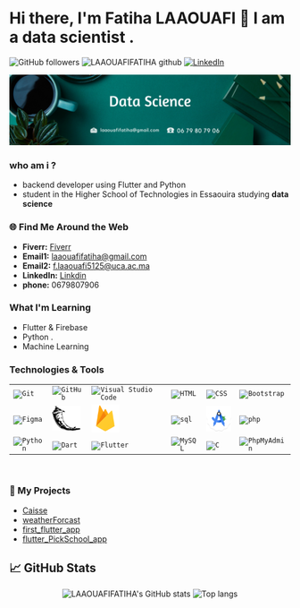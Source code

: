 # Hi there, I'm Fatiha LAAOUAFI 👋 I am a data scientist .

![GitHub followers](https://img.shields.io/github/followers/LAAOUAFIFATIHA?label=Follow&style=social)
<img src="https://komarev.com/ghpvc/?username=LAAOUAFIFATIHA&label=Profile%20views&color=0e75b6&style=plastic" alt="LAAOUAFIFATIHA github" width="90px" /> 
[![LinkedIn][linkedin-shield]][linkedin-url]

<img src="image.png"></img>
### who am i ? 
- backend developer using Flutter and Python
- student in the Higher School of Technologies in Essaouira studying <strong> data science </strong>
### 🌐 Find Me Around the Web
- **Fiverr:** <a href="https://fr.fiverr.com/fatiha_laa?up_rollout=true"> Fiverr</a>
- **Email1:** <a href="laaouafifatiha@gmail.com"> laaouafifatiha@gmail.com </a>
- **Email2:** <a href="f.laaouafi5125@uca.ac.ma"> f.laaouafi5125@uca.ac.ma </a>
- **LinkedIn:** <a href="https://www.linkedin.com/in/fatiha-laaouafi-4227252ba/"> Linkdin </a>
- **phone:** 0679807906


###  What I'm Learning
- Flutter & Firebase
- Python .
- Machine Learning

###  Technologies & Tools

<div align="center">
<table>
	<tr>
		<td><code><img width="50" src="https://user-images.githubusercontent.com/25181517/192108372-f71d70ac-7ae6-4c0d-8395-51d8870c2ef0.png" alt="Git" title="Git"/></code></td>
		<td><code><img width="50" src="https://user-images.githubusercontent.com/25181517/192108374-8da61ba1-99ec-41d7-80b8-fb2f7c0a4948.png" alt="GitHub" title="GitHub"/></code></td>
			<td><code><img width="50" src="https://user-images.githubusercontent.com/25181517/192108891-d86b6220-e232-423a-bf5f-90903e6887c3.png" alt="Visual Studio Code" title="Visual Studio Code"/></code></td>
			<td><code><img width="50" src="https://user-images.githubusercontent.com/25181517/192158954-f88b5814-d510-4564-b285-dff7d6400dad.png" alt="HTML" title="HTML"/></code></td>
			<td><code><img width="50" src="https://user-images.githubusercontent.com/25181517/183898674-75a4a1b1-f960-4ea9-abcb-637170a00a75.png" alt="CSS" title="CSS"/></code></td>
			<td><code><img width="50" src="https://user-images.githubusercontent.com/25181517/183898054-b3d693d4-dafb-4808-a509-bab54cf5de34.png" alt="Bootstrap" title="Bootstrap"/></code></td>
		</tr>
		<tr>
			<td><code><img width="50" src="https://user-images.githubusercontent.com/25181517/189715289-df3ee512-6eca-463f-a0f4-c10d94a06b2f.png" alt="Figma" title="Figma"/></code></td>
			<td><code><img width="50" src="flask.png" alt="flask" title="flask"/></code></td>
			<td><code><img width="50" src="firabase.png" alt="firabase" title="firabase"/></code></td>
			<td><code><img width="50" src="https://cdn-icons-png.flaticon.com/128/7506/7506880.png" alt="sql" title="sql"/></code></td>
			<td><code><img width="50" src="Android.png" alt="Android" title="Android"/></code></td>
			<td><code><img width="50" src="https://cdn-icons-png.flaticon.com/128/5968/5968332.png" alt="php" title="php"/></code></td>
		</tr>
		<tr>
		</tr>
		<tr>
			<td><code><img width="50" src="https://user-images.githubusercontent.com/25181517/183423507-c056a6f9-1ba8-4312-a350-19bcbc5a8697.png" alt="Python" title="Python"/></code></td>
			<td><code><img width="50" src="https://user-images.githubusercontent.com/25181517/186150304-1568ffdf-4c62-4bdc-9cf1-8d8efcea7c5b.png" alt="Dart" title="Dart"/></code></td>
			<td><code><img width="50" src="https://user-images.githubusercontent.com/25181517/186150365-da1eccce-6201-487c-8649-45e9e99435fd.png" alt="Flutter" title="Flutter"/></code></td>
			<td><code><img width="50" src="https://user-images.githubusercontent.com/25181517/183896128-ec99105a-ec1a-4d85-b08b-1aa1620b2046.png" alt="MySQL" title="MySQL"/></code></td>
			<td><code><img width="50" src="https://user-images.githubusercontent.com/25181517/192106070-46255bcf-65e6-4c6b-a296-bf8d0d8fb2a7.png" alt="C" title="C"/></code></td>
			<td><code><img width="50" src="https://miro.medium.com/v2/resize:fit:1400/1*5Hnnv0awfSv0BGcq1C522w.png" alt="PhpMyAdmin" title="PhpMyAdmin"/></code></td>
	</tr>
	<tr>
</tr>
</table>
</div>
<br>

### 🚀 My Projects
-  <a href="https://github.com/LAAOUAFIFATIHA/PHP_Caisse">Caisse</a>
-  <a href="https://github.com/LAAOUAFIFATIHA/weatherForcast">weatherForcast</a>
-  <a href="https://github.com/LAAOUAFIFATIHA/first_flutter_app">first_flutter_app</a>
-  <a href="https://github.com/LAAOUAFIFATIHA/flutter_PickSchool_app">flutter_PickSchool_app</a>


## 📈 GitHub Stats
<div align="center">
<img alt="LAAOUAFIFATIHA's GitHub stats" src="https://github-readme-stats.vercel.app/api?username=LAAOUAFIFATIHA&show_icons=true&theme=transparent"/>
<img alt="Top langs" src="https://github-readme-stats.vercel.app/api/top-langs/?username=LAAOUAFIFATIHA&layout=compact&&langs_count=8"/>
</div>



<!-- MARKDOWN LINKS & IMAGES -->

[linkedin-shield]: https://img.shields.io/badge/-LinkedIn-black.svg?style=for-the-badge&logo=linkedin&colorB=555
[linkedin-url]:https://www.linkedin.com/in/fatiha-laaouafi-4227252ba/
